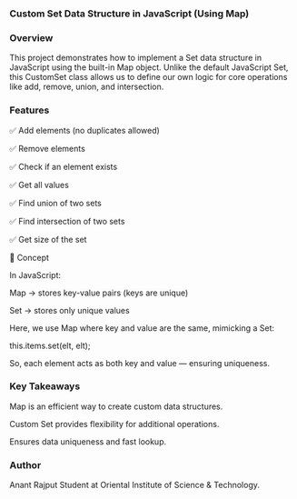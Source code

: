 ### Custom Set Data Structure in JavaScript (Using Map)
### Overview

This project demonstrates how to implement a Set data structure in JavaScript using the built-in Map object.
Unlike the default JavaScript Set, this CustomSet class allows us to define our own logic for core operations like add, remove, union, and intersection.

### Features

✅ Add elements (no duplicates allowed)

✅ Remove elements

✅ Check if an element exists

✅ Get all values

✅ Find union of two sets

✅ Find intersection of two sets

✅ Get size of the set

🧠 Concept

In JavaScript:

Map → stores key-value pairs (keys are unique)

Set → stores only unique values

Here, we use Map where key and value are the same, mimicking a Set:

this.items.set(elt, elt);


So, each element acts as both key and value — ensuring uniqueness.

### Key Takeaways

Map is an efficient way to create custom data structures.

Custom Set provides flexibility for additional operations.

Ensures data uniqueness and fast lookup.

### Author

Anant Rajput
Student at Oriental Institute of Science & Technology.
